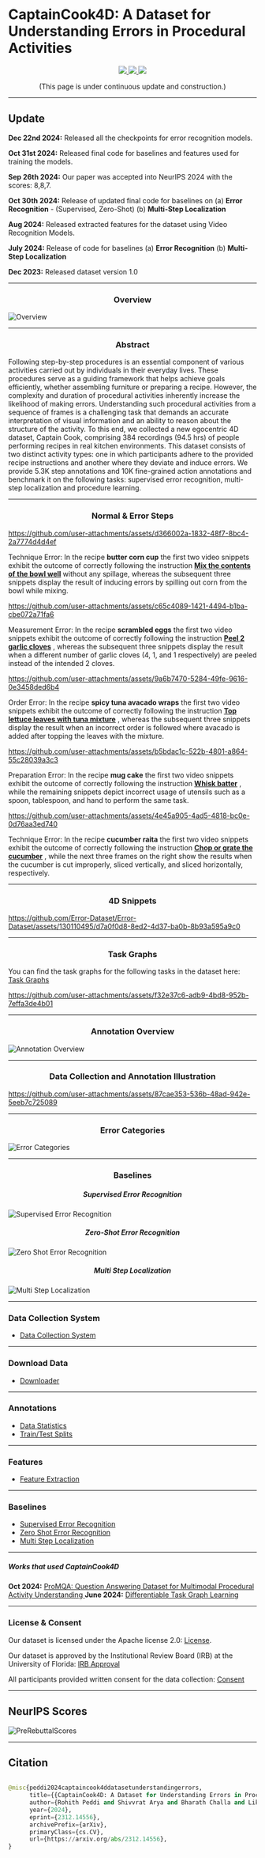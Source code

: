 # CaptainCook4D: A Dataset for Understanding Errors in Procedural Activities

<div align=center>
  <a src="https://img.shields.io/badge/project-website-green" href="https://captaincook4d.github.io/captain-cook/">
    <img src="https://img.shields.io/badge/project-website-green">
  </a>
  <a src="https://img.shields.io/badge/paper-arxiv-red" href="https://arxiv.org/abs/2312.14556">
    <img src="https://img.shields.io/badge/paper-arxiv-red">
  </a>
  <a src="https://img.shields.io/badge/bibtex-citation-blue" href="https://captaincook4d.github.io/captain-cook/#citation">
    <img src="https://img.shields.io/badge/bibtex-citation-blue">
  </a> 
</div>

<p align="center">
  (This page is under continuous update and construction.)
</p>

----

## Update

**Dec 22nd 2024:** Released all the checkpoints for error recognition models.

**Oct 31st 2024:** Released final code for baselines and features used for training the models.

**Sep 26th 2024:** Our paper was accepted into NeurIPS 2024 with the scores: 8,8,7.

**Oct 30th 2024:** Release of updated final code for baselines on (a) **Error Recognition** - (Supervised, Zero-Shot) (b) **Multi-Step Localization**

**Aug 2024:** Released extracted features for the dataset using Video Recognition Models.

**July 2024:** Release of code for baselines (a) **Error Recognition** (b) **Multi-Step Localization**

**Dec 2023:** Released dataset version 1.0

----

<div align="center">
    <h3>Overview</h3>
</div> 

![Overview](https://raw.githubusercontent.com/CaptainCook4D/captain-cook/main/static/images/TitleImage.svg)

----

<div align="center">
    <h3>Abstract</h3>
</div> 

Following step-by-step procedures is an essential component of various activities carried out by individuals in their everyday lives.
These procedures serve as a guiding framework that helps achieve goals efficiently, whether assembling furniture or preparing a recipe.
However, the complexity and duration of procedural activities inherently increase the likelihood of making errors.
Understanding such procedural activities from a sequence of frames is a challenging task that demands an accurate
interpretation of visual information and an ability to reason about the structure of the activity.
To this end, we collected a new egocentric 4D dataset, Captain Cook, comprising 384 recordings (94.5 hrs) of people performing recipes in real kitchen environments.
This dataset consists of two distinct activity types: one in which participants adhere to the provided recipe instructions and another where they deviate and induce errors.
We provide 5.3K step annotations and 10K fine-grained action annotations and benchmark it on the following tasks: supervised error recognition, multi-step localization and procedure learning.

----

<div align="center">
    <h3>Normal & Error Steps</h3>
</div>


https://github.com/user-attachments/assets/d366002a-1832-48f7-8bc4-2a7774d4d4ef


<p class="subtitle has-text-centered">
<span class="recipe">Technique Error:</span>
<span class="recipe_description">In the recipe <span class="recipe"> <b>butter corn cup</b> </span>
  the first two video snippets exhibit the outcome of correctly following the instruction
  <span class="recipe"> <b><u>Mix the contents of the bowl well</u></b> </span> without any spillage,
  whereas the subsequent three snippets display the result of inducing errors by spilling out corn from the bowl
  while mixing.
</span>
</p>


https://github.com/user-attachments/assets/c65c4089-1421-4494-b1ba-cbe072a71fa6


<p class="subtitle has-text-centered">
<span class="recipe">Measurement Error:</span>
<span class="recipe_description">In the recipe <span class="recipe"> <b>scrambled eggs</b> </span>
  the first two video snippets exhibit the outcome of correctly following the instruction
  <span class="recipe"> <b><u>Peel 2 garlic cloves</u></b> </span>,
  whereas the subsequent three snippets display the result when a different number of garlic cloves
  (4, 1, and 1 respectively) are peeled instead of the intended 2 cloves.
</span>
</p>



https://github.com/user-attachments/assets/9a6b7470-5284-49fe-9616-0e3458ded6b4


<p class="subtitle has-text-centered">
<span class="recipe">Order Error:</span>
<span class="recipe_description">In the recipe <span class="recipe"> <b>spicy tuna avacado wraps</b> </span>
  the first two video snippets exhibit the outcome of correctly following the instruction
  <span class="recipe"> <b><u>Top lettuce leaves with tuna mixture</u></b> </span>,
  whereas the subsequent three snippets display the result when an incorrect order is
  followed where avacado is added after topping the leaves with the mixture.
</span>
</p>



https://github.com/user-attachments/assets/b5bdac1c-522b-4801-a864-55c28039a3c3


<p class="subtitle has-text-centered">
<span class="recipe">Preparation Error:</span>
<span class="recipe_description">In the recipe <span class="recipe"> <b>mug cake</b> </span>
  the first two video snippets exhibit the outcome of correctly following the instruction
  <span class="recipe"> <b><u>Whisk batter</u></b> </span>, while the remaining snippets depict incorrect usage
  of utensils such as a spoon, tablespoon, and hand to perform the same task.
</span>
</p>


https://github.com/user-attachments/assets/4e45a905-4ad5-4818-bc0e-0d76aa3ed740


<p class="subtitle has-text-centered">
<span class="recipe">Technique Error:</span>
<span class="recipe_description">In the recipe <span class="recipe"> <b>cucumber raita</b> </span>
  the first two video snippets exhibit the outcome of correctly following the instruction
  <span class="recipe"> <b><u>Chop or grate the cucumber</u></b> </span>, while the next three frames
  on the right show the results when the cucumber is cut improperly, sliced vertically,
  and sliced horizontally, respectively.
</span>
</p>

----

<div align="center">
    <h3>4D Snippets</h3>
</div>


https://github.com/Error-Dataset/Error-Dataset/assets/130110495/d7a0f0d8-8ed2-4d37-ba0b-8b93a595a9c0


----

<div align="center">
    <h3>Task Graphs</h3>
</div>


You can find the task graphs for the following tasks in the dataset here: [Task Graphs](https://github.com/Error-Dataset/annotations)


https://github.com/user-attachments/assets/f32e37c6-adb9-4bd8-952b-7effa3de4b01


----

<div align="center">
    <h3>Annotation Overview</h3>
</div>


![Annotation Overview](https://raw.githubusercontent.com/CaptainCook4D/captain-cook/main/static/images/RecipeTimeline.svg)

----

<div align="center">
    <h3>Data Collection and Annotation Illustration</h3>
</div>


https://github.com/user-attachments/assets/87cae353-536b-48ad-942e-5eeb7c725089


----

<div align="center">
    <h3>Error Categories</h3>
</div>



![Error Categories](https://raw.githubusercontent.com/CaptainCook4D/captain-cook/main/static/images/ErrorCategories.svg)

----


<div align="center">
    <h3>Baselines</h3>
</div>



<div align="center">
    <h5>Supervised Error Recognition</h5>
</div>

![Supervised Error Recognition](https://raw.githubusercontent.com/CaptainCook4D/captain-cook/main/static/images/ErrorRecognitionBaseline.svg)


<div align="center">
    <h5>Zero-Shot Error Recognition</h5>
</div>

![Zero Shot Error Recognition](https://raw.githubusercontent.com/CaptainCook4D/captain-cook/main/static/images/ZeroShotErrorRecognition.svg)

<div align="center">
    <h5>Multi Step Localization</h5>
</div>

![Multi Step Localization](https://raw.githubusercontent.com/CaptainCook4D/captain-cook/main/static/images/MultiStepLocalizationQualitativeResults.svg)

----

<div>
    <h3>Data Collection System</h3>
</div>


- [Data Collection System](https://github.com/Error-Dataset/data-collection)


----


<div>
    <h3>Download Data</h3>
</div>


- [Downloader](https://github.com/CaptainCook4D/downloader)

----

<div>
    <h3>Annotations</h3>
</div>


- [Data Statistics](https://github.com/Error-Dataset/annotations)
- [Train/Test Splits](https://github.com/Error-Dataset/annotations)

----


<div>
    <h3>Features</h3>
</div>


- [Feature Extraction](https://github.com/CaptainCook4D/feature_extractors)

----


<div>
    <h3>Baselines</h3>
</div>


- [Supervised Error Recognition](https://github.com/CaptainCook4D/error_recognition)
- [Zero Shot Error Recognition](https://github.com/CaptainCook4D/zero_shot_error_recognition)
- [Multi Step Localization](https://github.com/CaptainCook4D/multi_step_localization)

----

<div>
    <h5>Works that used CaptainCook4D</h5>
</div>


**Oct 2024:** [ProMQA: Question Answering Dataset for Multimodal Procedural Activity Understanding
](https://arxiv.org/abs/2410.22211)
**June 2024:** [Differentiable Task Graph Learning](https://arxiv.org/abs/2406.01486)

----

<div>
    <h3>License & Consent</h3>
</div>

Our dataset is licensed under the Apache license 2.0: [License](https://www.apache.org/licenses/LICENSE-2.0).

Our dataset is approved by the Institutional Review Board (IRB) at the University of Florida: [IRB Approval](https://utdallas.box.com/s/mplxyvsowyay1lr048bur9habarjgkt9) 

All participants provided written consent for the data collection: [Consent](https://utdallas.box.com/s/2qkvsgrn8gfs66o8ha8hnee011t03yl2)

----
## NeurIPS Scores

![PreRebuttalScores](https://github.com/user-attachments/assets/2131cf50-07cf-4d7d-b451-4beb6576fc22)

----

## Citation

```python

@misc{peddi2024captaincook4ddatasetunderstandingerrors,
      title={{CaptainCook4D: A Dataset for Understanding Errors in Procedural Activities}}, 
      author={Rohith Peddi and Shivvrat Arya and Bharath Challa and Likhitha Pallapothula and Akshay Vyas and Bhavya Gouripeddi and Jikai Wang and Qifan Zhang and Vasundhara Komaragiri and Eric Ragan and Nicholas Ruozzi and Yu Xiang and Vibhav Gogate},
      year={2024},
      eprint={2312.14556},
      archivePrefix={arXiv},
      primaryClass={cs.CV},
      url={https://arxiv.org/abs/2312.14556}, 
}

```


